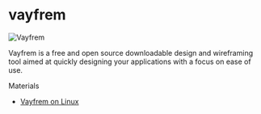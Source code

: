 # vayfrem
![Vayfrem](https://img.itch.zone/aW1nLzE0Nzk4NTk4LnBuZw==/original/bfjeAL.png)

Vayfrem is a free and open source downloadable design and wireframing tool aimed at quickly designing your applications with a focus on ease of use.


Materials
- [Vayfrem on Linux](https://www.youtube.com/embed/3eY70eaC6rQ?si=bqjEfvGW0xtRGxQ5)